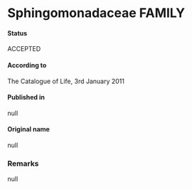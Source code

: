 # Sphingomonadaceae FAMILY

#### Status
ACCEPTED

#### According to
The Catalogue of Life, 3rd January 2011

#### Published in
null

#### Original name
null

### Remarks
null